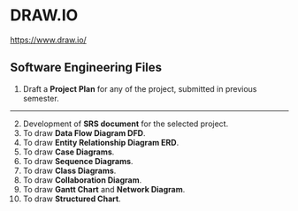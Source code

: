 # DRAW.IO
https://www.draw.io/

## Software Engineering Files

1.	Draft a <b>Project Plan</b> for any of the project, submitted in previous semester.
_____________________________________________________________
2.	Development of <b>SRS document</b> for the selected project.
3.	To draw <b>Data Flow Diagram DFD</b>.
4.	To draw <b>Entity Relationship Diagram ERD</b>.
5.	To draw <b>Case Diagrams</b>.
6.	To draw <b>Sequence Diagrams</b>.
7.	To draw <b>Class Diagrams</b>.
8.	To draw <b>Collaboration Diagram</b>.
9.	To draw <b>Gantt Chart</b> and <b>Network Diagram</b>.
10.	To draw <b>Structured Chart</b>.


